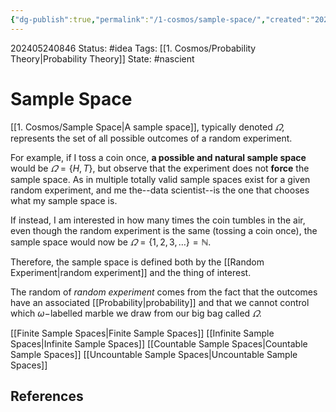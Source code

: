 ```yaml
---
{"dg-publish":true,"permalink":"/1-cosmos/sample-space/","created":"2024-08-31T23:47:13.751-04:00","updated":"2024-05-24T08:58:46.503-04:00"}
---
```


202405240846
Status: #idea
Tags: [[1. Cosmos/Probability Theory\|Probability Theory]]
State: #nascient
# Sample Space
[[1. Cosmos/Sample Space\|A sample space]], typically denoted $\varOmega$, represents the set of all possible outcomes of a random experiment. 

For example, if I toss a coin once, **a possible and natural sample space** would be $\varOmega = \{H, T\}$, but observe that the experiment does not **force** the sample space. As in multiple totally valid sample spaces exist for a given random experiment, and me the--data scientist--is the one that chooses what my sample space is.

If instead, I am interested in how many times the coin tumbles in the air, even though the random experiment is the same (tossing a coin once), the sample space would now be $\varOmega = \{1,2,3,\dots\} = \mathbb N$.

Therefore, the sample space is defined both by the [[Random Experiment\|random experiment]] and the thing of interest.

The random of *random experiment* comes from the fact that the outcomes have an associated [[Probability\|probability]] and that we cannot control which $\omega-$labelled marble we draw from our big bag called $\varOmega$.

[[Finite Sample Spaces\|Finite Sample Spaces]]
[[Infinite Sample Spaces\|Infinite Sample Spaces]]
[[Countable Sample Spaces\|Countable Sample Spaces]]
[[Uncountable Sample Spaces\|Uncountable Sample Spaces]]


## References

